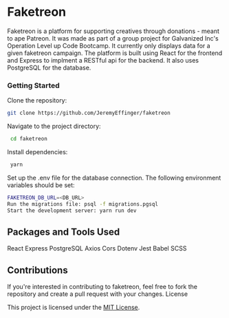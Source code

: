 # Faketreon

Faketreon is a platform for supporting creatives through donations - meant to ape Patreon. It was made as part of a group project for Galvanized Inc's Operation Level up Code Bootcamp. It currently only displays data for a given faketreon campaign. The platform is built using React for the frontend and Express to implment a RESTful api for the backend. It also uses PostgreSQL for the database.


### Getting Started

   Clone the repository: 

   ```bash
   git clone https://github.com/JeremyEffinger/faketreon
   ```
  
   Navigate to the project directory:
  
  ```bash
   cd faketreon
   ```
  
   Install dependencies:
  ```bash
   yarn
  ```
   Set up the .env file for the database connection. The following environment variables should be set:
  
   ```bash
   FAKETREON_DB_URL=<DB_URL>
   Run the migrations file: psql -f migrations.pgsql
   Start the development server: yarn run dev
   ```

## Packages and Tools Used

   React
   Express
   PostgreSQL
   Axios
   Cors
   Dotenv
   Jest
   Babel
   SCSS

## Contributions

If you're interested in contributing to faketreon, feel free to fork the repository and create a pull request with your changes.
License

This project is licensed under the [MIT License](https://opensource.org/licenses/MIT).
